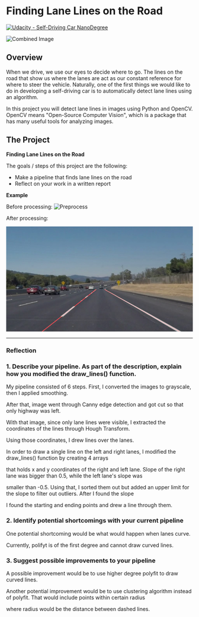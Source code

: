 # **Finding Lane Lines on the Road** 
[![Udacity - Self-Driving Car NanoDegree](https://s3.amazonaws.com/udacity-sdc/github/shield-carnd.svg)](http://www.udacity.com/drive)

<img src="examples/laneLines_thirdPass.jpg" width="480" alt="Combined Image" />

Overview
---

When we drive, we use our eyes to decide where to go.  The lines on the road that show us where the lanes are act as our constant reference for where to steer the vehicle.  Naturally, one of the first things we would like to do in developing a self-driving car is to automatically detect lane lines using an algorithm.

In this project you will detect lane lines in images using Python and OpenCV.  OpenCV means "Open-Source Computer Vision", which is a package that has many useful tools for analyzing images.


The Project
---

**Finding Lane Lines on the Road**

The goals / steps of this project are the following:
* Make a pipeline that finds lane lines on the road
* Reflect on your work in a written report

**Example**

Before processing:
![Preprocess](./test_images/solidWhiteCurve.jpg)

After processing:

![Processed](./test_images_output/solidWhiteCurve.jpg)

---

### Reflection

### 1. Describe your pipeline. As part of the description, explain how you modified the draw_lines() function.

My pipeline consisted of 6 steps. First, I converted the images to grayscale, then I applied smoothing.

After that, image went through Canny edge detection and got cut so that only highway was left. 

With that image, since only lane lines were visible, I extracted the coordinates of the lines through Hough Transform.

Using those coordinates, I drew lines over the lanes.

In order to draw a single line on the left and right lanes, I modified the draw_lines() function by creating 4 arrays

that holds x and y coordinates of the right and left lane. Slope of the right lane was bigger than 0.5, while the left lane's slope was

smaller than -0.5. Using that, I sorted them out but added an upper limit for the slope to filter out outliers. After I found the slope

I found the starting and ending points and drew a line through them. 


### 2. Identify potential shortcomings with your current pipeline


One potential shortcoming would be what would happen when lanes curve.

Currently, polifyt is of the first degree and cannot draw curved lines.


### 3. Suggest possible improvements to your pipeline

A possible improvement would be to use higher degree polyfit to draw curved lines.

Another potential improvement would be to use clustering algorithm instead of polyfit. That would include points within certain radius

where radius would be the distance between dashed lines.


